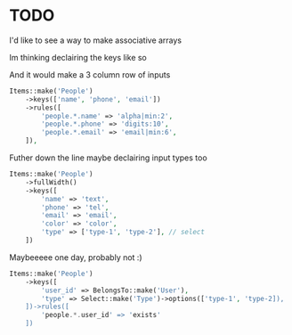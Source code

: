 # TODO

I'd like to see a way to make associative arrays

Im thinking declairing the keys like so

And it would make a 3 column row of inputs

```php
Items::make('People')
    ->keys(['name', 'phone', 'email'])
    ->rules([
        'people.*.name' => 'alpha|min:2',
        'people.*.phone' => 'digits:10',
        'people.*.email' => 'email|min:6',
    ]),
```

Futher down the line maybe declairing input types too

```php
Items::make('People')
    ->fullWidth()
    ->keys([
        'name' => 'text',
        'phone' => 'tel',
        'email' => 'email',
        'color' => 'color',
        'type' => ['type-1', 'type-2'], // select
    ])
```

Maybeeeee one day, probably not :)

```php
Items::make('People')
    ->keys([
        'user_id' => BelongsTo::make('User'),
        'type' => Select::make('Type')->options(['type-1', 'type-2]),
    ])->rules([
        'people.*.user_id' => 'exists'
    ])
```